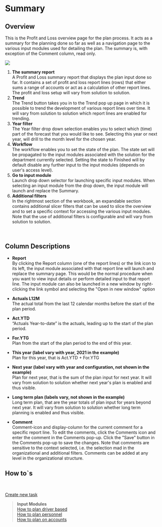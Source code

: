 # Summary
## Overview
This is the Profit and Loss overview page for the plan process. It acts as a summary for the planning done so far as well as a navigation page to the various input modules used for detailing the plan. The summary is, with exception of the Comment column, read only.
<br/>

![](https://profitbasedocs.blob.core.windows.net/plannerimages/plan-overview-summary.JPG)

1. **The summary report** <br/>
A Profit and Loss summary report that displays the plan input done so far. It contains a set of profit and loss report lines (rows) that either sums a range of accounts or act as a calculation of other report lines. The profit and loss setup will vary from solution to solution.
2. **Trend** <br/>
The Trend button takes you in to the Trend pop up page in which it is possible to trend the development of various report lines over time. It will vary from solution to solution which report lines are enabled for trending.
3. **Year filter** <br/>
The Year filter drop down selection enables you to select which (time) part of the forecast that you would like to see. Selecting this year or next year, will drill to the month level for the chosen year.
4. **Workflow** <br/>
The workflow enables you to set the state of the plan. The state set will be propagated to the input modules associated with the solution for the department currently selected. Setting the state to Finished will by default disable any further input to the input modules (depends on user's access level).
5. **Go to input module** <br/>
Launch drop down selector for launching specific input modules. When selecting an input module from the drop down, the input module will launch and replace the Summary.
6. **Additional filters** <br/>
In the rightmost section of the workbook, an expandable section contains additional slicer filters that can be used to slice the overview and to set a specific context for accessing the various input modules. Note that the use of additional filters is configurable and will vary from solution to solution.

<br/>


## Column Descriptions

- **Report**<br/>
By clicking the Report column (one of the report lines) or the link icon to its left, the input module associated with that report line will launch and replace the summary page. This would be the normal procedure when you want to view input details or perform detailed input to that report line. The input module can also be launched in a new window by right-clicking the link symbol and selecting the "Open in new window" option

- **Actuals L12M**<br/>
The actual total from the last 12 calendar months before the start of the plan period.

- **Act.YTD**<br/>
“Actuals Year-to-date” is the actuals, leading up to the start of the plan period.

- **For.YTG** <br/>
Plan from the start of the plan period to the end of this year.

- **This year (label vary with year, 2021 in the example)** <br/>
Plan for this year, that is Act.YTD + For.YTG

- **Next year (label vary with year and configuration, not shown in the example)** <br/>
Plan for next year, that is the sum of the plan input for next year. It will vary from solution to solution whether next year's plan is enabled and thus visible.

- **Long term plan (labels vary, not shown in the example)** <br/>
Long term plan, that are the year totals of plan input for years beyond next year. It will vary from solution to solution whether long term planning is enabled and thus visible.

- **Comment** <br/>
Comment-icon and display-column for the current comment for a specific report line. To edit the comments, click the Comments icon and enter the comment in the Comments pop-up. Click the "Save" button in the Comments pop-up to save the changes. Note that comments are sensitive to the context selected, i.e. the selection mad in the organizational and additional filters. Comments can be added at any level in the organizational structure.

## How to`s

<br/>

[Create new task](../../process-and-tasks/tasks/create-edit-task.md)<br/>

> **Input Modules**<br/>
> [How to plan driver based](../../../modules/driver-based/drivers.md)<br/>
> [How to plan personnel](../../../modules/personnel/personnel-details.md)<br/>
> [How to plan on accounts](../../../modules/account/account-details.md)<br/>





